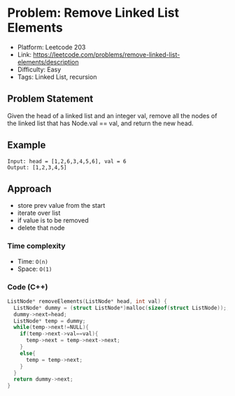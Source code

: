 # Problem: Remove Linked List Elements

- Platform: Leetcode 203
- Link: https://leetcode.com/problems/remove-linked-list-elements/description
- Difficulty: Easy
- Tags: Linked List, recursion

## Problem Statement
Given the head of a linked list and an integer val, remove all the nodes of the linked list that has Node.val == val, and return the new head.

## Example

```
Input: head = [1,2,6,3,4,5,6], val = 6
Output: [1,2,3,4,5]
```

## Approach 
- store prev value from the start
- iterate over list
- if value is to be removed
- delete that node 

### Time complexity
- Time: `O(n)` 
- Space: `O(1)`

### Code (C++)
```c++
ListNode* removeElements(ListNode* head, int val) {
  ListNode* dummy = (struct ListNode*)malloc(sizeof(struct ListNode));;
  dummy->next=head;
  ListNode* temp = dummy;
  while(temp->next!=NULL){
    if(temp->next->val==val){
      temp->next = temp->next->next;
    }
    else{
      temp = temp->next;
    }
  }
  return dummy->next;
}
```
